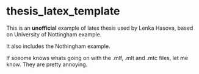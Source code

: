 # thesis_latex_template
This is an **unofficial** example of latex thesis used by Lenka Hasova, based on University of Nottingham example.

It also includes the Nothingham example.

If soeome knows whats going on with the .mlf, .mlt and .mtc files, let me know. They are pretty annoying.
